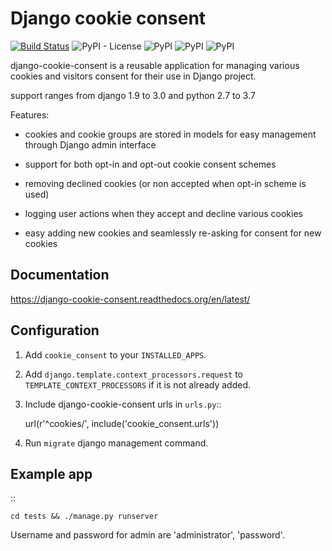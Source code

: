 Django cookie consent
=====================

[![Build Status](https://travis-ci.com/bmihelac/django-cookie-consent.svg?branch=master)](https://travis-ci.com/bmihelac/django-cookie-consent)
![PyPI - License](https://img.shields.io/pypi/l/django-cookie-consent)
![PyPI](https://img.shields.io/pypi/v/django-cookie-consent)
![PyPI](https://img.shields.io/pypi/pyversions/django-cookie-consent)
![PyPI](https://img.shields.io/pypi/djversions/django-cookie-consent)


django-cookie-consent is a reusable application for managing various
cookies and visitors consent for their use in Django project.

support ranges from django 1.9 to 3.0 and python 2.7 to 3.7

Features:

* cookies and cookie groups are stored in models for easy management
  through Django admin interface

* support for both opt-in and opt-out cookie consent schemes

* removing declined cookies (or non accepted when opt-in scheme is used)

* logging user actions when they accept and decline various cookies

* easy adding new cookies and seamlessly re-asking for consent for new cookies

Documentation
-------------

https://django-cookie-consent.readthedocs.org/en/latest/


Configuration
-------------

1. Add ``cookie_consent`` to your ``INSTALLED_APPS``.

2. Add ``django.template.context_processors.request``
   to ``TEMPLATE_CONTEXT_PROCESSORS`` if it is not already added.

3. Include django-cookie-consent urls in ``urls.py``::

    url(r'^cookies/', include('cookie_consent.urls'))

4. Run ``migrate`` django management command.


Example app
-----------

::

    cd tests && ./manage.py runserver

Username and password for admin are 'administrator', 'password'.
